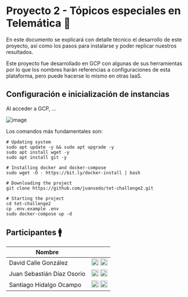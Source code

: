 # Proyecto 2 - Tópicos especiales en Telemática 📶

En este documento se explicará con detalle técnico el desarrollo de este proyecto, así como los pasos para instalarse y poder replicar nuestros resultados.

Este proyecto fue desarrollado en GCP con algunas de sus herramientas por lo que los nombres harán referencias a configuraciones de esta plataforma, pero puede hacerse lo mismo en otras IaaS.

## Configuración e inicialización de instancias

Al acceder a GCP, ...

![image](https://user-images.githubusercontent.com/52968530/138364996-75e63672-050f-453d-999f-475aaf4b5547.png)


Los comandos más fundamentales son:
```
# Updating system
sudo apt update -y && sudo apt upgrade -y
sudo apt install wget -y
sudo apt install git -y

# Installing docker and docker-compose 
sudo wget -O - https://bit.ly/docker-install | bash

# Downloading the project
git clone https://github.com/juansedo/tet-challenge2.git

# Starting the project 
cd tet-challenge2
cp .env.example .env
sudo docker-compose up -d
```

## Participantes 🚹

|Nombre||
|------|-------|
|David Calle González|<a href="https://github.com/dcalleg707"><img src="https://image.flaticon.com/icons/png/512/25/25231.png" width=20></a> <a href="https://instagram.com/calle_dcg"><img src="https://cdn-icons-png.flaticon.com/512/174/174855.png" width=20></a>|
|Juan Sebastián Díaz Osorio|<a href="https://github.com/juansedo"><img src="https://image.flaticon.com/icons/png/512/25/25231.png" width=20></a> <a href="https://instagram.com/juansedo"><img src="https://cdn-icons-png.flaticon.com/512/174/174855.png" width=20></a>|
|Santiago Hidalgo Ocampo|<a href="https://github.com/sanhidalgoo"><img src="https://image.flaticon.com/icons/png/512/25/25231.png" width=20></a> <a href="https://instagram.com/sanhidalgoo"><img src="https://cdn-icons-png.flaticon.com/512/174/174855.png" width=20></a>|
